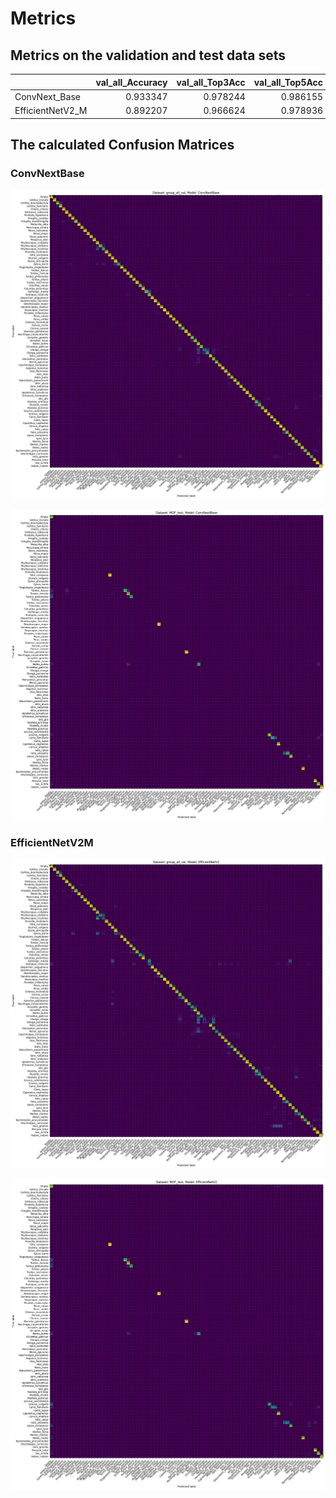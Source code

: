 # Metrics

## Metrics on the validation and test data sets

|                  |   val_all_Accuracy |   val_all_Top3Acc |   val_all_Top5Acc |   val_all_mAP |   test_all_Accuracy |   test_all_Top3Acc |   test_all_Top5Acc |   test_all_mAP |
|:-----------------|-------------------:|------------------:|------------------:|--------------:|--------------------:|-------------------:|-------------------:|---------------:|
| ConvNext_Base    |           0.933347 |          0.978244 |          0.986155 |      0.956749 |            0.903033 |           0.973346 |           0.982996 |       0.950346 |
| EfficientNetV2_M |           0.892207 |          0.966624 |          0.978936 |      0.89477  |            0.857537 |           0.960018 |           0.983915 |       0.94131  |


## The calculated Confusion Matrices

### ConvNextBase

![Confusion Matrix for ConvNextBase on the Validation Data](./ConfMatrix_ConvNext_final_val.png)

![Confusion Matrix for ConvNextBase on the Test Data](./ConfMatrix_ConvNext_final_test.png)


### EfficientNetV2M

![Confusion Matrix for EfficientNetV2M on the Validation Data](./ConfMatrix_EfficientNet_final_val.png)

![Confusion Matrix for EfficientNetV2M on the Test Data](./ConfMatrix_EfficientNet_final_test.png)